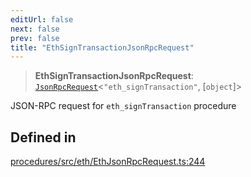 ```yaml
---
editUrl: false
next: false
prev: false
title: "EthSignTransactionJsonRpcRequest"
---
```


> **EthSignTransactionJsonRpcRequest**: [`JsonRpcRequest`](/reference/tevm/jsonrpc/type-aliases/jsonrpcrequest/)\<`"eth_signTransaction"`, [`object`]\>

JSON-RPC request for `eth_signTransaction` procedure

## Defined in

[procedures/src/eth/EthJsonRpcRequest.ts:244](https://github.com/evmts/tevm-monorepo/blob/main/packages/procedures/src/eth/EthJsonRpcRequest.ts#L244)
